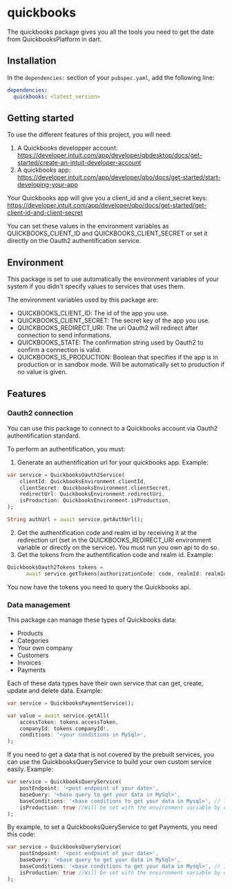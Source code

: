 # quickbooks

The quickbooks package gives you all the tools you need to get the date from QuickbooksPlatform in dart.

## Installation

In the `dependencies:` section of your `pubspec.yaml`, add the following line:

```yaml
dependencies:
  quickbooks: <latest_version>
```

## Getting started

To use the different features of this project, you will need:

1. A Quickbooks developper account: https://developer.intuit.com/app/developer/qbdesktop/docs/get-started/create-an-intuit-developer-account
2. A quickbooks app: https://developer.intuit.com/app/developer/qbo/docs/get-started/start-developing-your-app

Your Quickbooks app will give you a client_id and a client_secret keys: https://developer.intuit.com/app/developer/qbo/docs/get-started/get-client-id-and-client-secret

You can set these values in the environment variables as QUICKBOOKS_CLIENT_ID and QUICKBOOKS_CLIENT_SECRET or set it directly on the Oauth2 authentification service.

## Environment

This package is set to use automatically the environment variables of your system if you didn't specify values to services that uses them.

The environment variables used by this package are:

- QUICKBOOKS_CLIENT_ID: The id of the app you use.
- QUICKBOOKS_CLIENT_SECRET: The secret key of the app you use.
- QUICKBOOKS_REDIRECT_URI: The uri Oauth2 will redirect after connection to send informations.
- QUICKBOOKS_STATE: The confirmation string used by Oauth2 to confirm a connection is valid.
- QUICKBOOKS_IS_PRODUCTION: Boolean that specifies if the app is in production or in sandbox mode. Will be automatically set to production if no value is given.

## Features

### Oauth2 connection

You can use this package to connect to a Quickbooks account via Oauth2 authentification standard.

To perform an authentification, you must:

1. Generate an authentification url for your quickbooks app. Example:

```dart
var service = QuickbooksOauth2Service(
    clientId: QuickbooksEnvironment.clientId,
    clientSecret: QuickbooksEnvironment.clientSecret,
    redirectUrl: QuickbooksEnvironment.redirectUri,
    isProduction: QuickbooksEnvironment.isProduction,
);

String authUrl = await service.getAuthUrl();
```

2. Get the authentification code and realm id by receiving it at the redirection url (set in the QUICKBOOKS_REDIRECT_URI environment variable or directly on the service). You must run you own api to do so.
3. Get the tokens from the authentification code and realm id. Example:

```dart
QuickbooksOauth2Tokens tokens =
      await service.getTokens(authorizationCode: code, realmId: realmId);
```

You now have the tokens you need to query the Quickbooks api.

### Data management

This package can manage these types of Quickbooks data:

- Products
- Categories
- Your own company
- Customers
- Invoices
- Payments

Each of these data types have their own service that can get, create, update and delete data.
Example:

```dart
var service = QuickbooksPaymentService();

var value = await service.getAll(
    accessToken: tokens.accessToken,
    companyId: tokens.companyId!,
    conditions: '<your conditions in MySql>',
);
```

If you need to get a data that is not covered by the prebuilt services, you can use the QuickbooksQueryService to build your own custom service easily.
Example:

```dart
var service = QuickbooksQueryService(
    postEndpoint: '<post endpoint of your date>',
    baseQuery: '<base query to get your data in MySql>',
    baseConditions: '<base conditions to get your data in Mysql>', // Is null by default
    isProduction: true //Will be set with the environment variable by default
);
```

By example, to set a QuickbooksQueryService to get Payments, you need this code:

```dart
var service = QuickbooksQueryService(
    postEndpoint: '<post endpoint of your date>',
    baseQuery: '<base query to get your data in MySql>',
    baseConditions: '<base conditions to get your data in Mysql>', // Is null by default
    isProduction: true //Will be set with the environment variable by default
);
```

